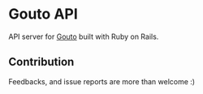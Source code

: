 # Gouto API

API server for [Gouto](https://github.com/omartorresrios/Gouto) built with Ruby on Rails.

## Contribution

Feedbacks, and issue reports are more than welcome :)
